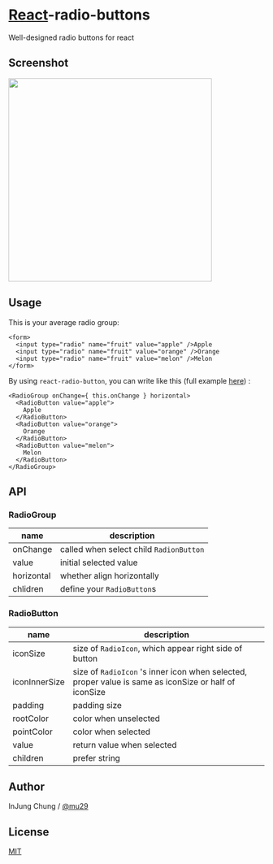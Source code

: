 # [React](http://facebook.github.io/react/)-radio-buttons
Well-designed radio buttons for react


## Screenshot
<img src="https://raw.githubusercontent.com/mu29/react-radio-button/master/example/example.png" width="400" />

## Usage
This is your average radio group:
```
<form>
  <input type="radio" name="fruit" value="apple" />Apple
  <input type="radio" name="fruit" value="orange" />Orange
  <input type="radio" name="fruit" value="melon" />Melon
</form>
```
By using `react-radio-button`, you can write like this (full example [here](https://github.com/mu29/react-radio-button/blob/master/example/example.js)) :
```
<RadioGroup onChange={ this.onChange } horizontal>
  <RadioButton value="apple">
    Apple
  </RadioButton>
  <RadioButton value="orange">
    Orange
  </RadioButton>
  <RadioButton value="melon">
    Melon
  </RadioButton>
</RadioGroup>
```

## API
### RadioGroup
| name     | description    | 
|----------|----------------|
|onChange|called when select child `RadionButton`|
|value|initial selected value|
|horizontal|whether align horizontally|
|chlidren|define your `RadioButton`s|

### RadioButton
| name     | description    | 
|----------|----------------|
|iconSize|size of `RadioIcon`, which appear right side of button|
|iconInnerSize|size of `RadioIcon` 's inner icon when selected, proper value is same as iconSize or half of iconSize|
|padding|padding size|
|rootColor|color when unselected|
|pointColor|color when selected|
|value|return value when selected|
|children|prefer string|

## Author

InJung Chung / [@mu29](http://mu29.github.io/)

## License

[MIT](./LICENSE)
